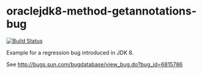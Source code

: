 oraclejdk8-method-getannotations-bug
====================================

[![Build Status](https://secure.travis-ci.org/stefanbirkner/oraclejdk8-method-getannotations-bug.png)](https://travis-ci.org/stefanbirkner/oraclejdk8-method-getannotations-bug)

Example for a regression bug introduced in JDK 8.

See http://bugs.sun.com/bugdatabase/view_bug.do?bug_id=6815786
